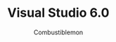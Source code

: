 ---
author: Combustiblemon
image_url: /images/visual-studio-6.png
title: Visual Studio 6.0
year: 1998
caption: Το Visual Studio είναι ένα IDE (ενσωματωμένο περιβάλλον ανάπτυξης) για Microsoft Windows που επιτρέπει στους προγραμματιστές να αναπτύξουν μια ποικιλία εφαρμογών. Είναι μια δέσμη χωριστών προϊόντων προγραμματισμού, συμπεριλαμβανομένων Microsoft Visual C++, Microsoft J++, Microsoft Visual Basic, και Foxpro.
license_url: https://i.stack.imgur.com/HEcDn.png
license_text: Courtesy of StackOverflow
categories:
  - Εργαλεία
  - Προγραμματιστικό Περιβάλλον
tags:
  - Microsoft
  - IDE
---
